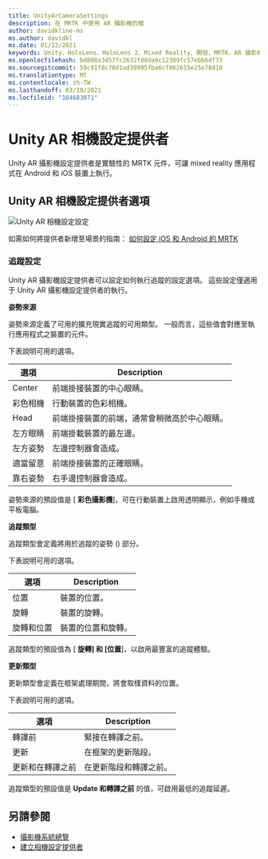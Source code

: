 ```yaml
---
title: UnityArCameraSettings
description: 在 MRTK 中使用 AR 攝影機的檔
author: davidkline-ms
ms.author: davidkl
ms.date: 01/12/2021
keywords: Unity、HoloLens、HoloLens 2、Mixed Reality、開發、MRTK、AR 攝影機、
ms.openlocfilehash: bd808a3457fc2632fd8da9c12309fc57ebb6df73
ms.sourcegitcommit: 59c91f8c70d1ad30995fba6cf862615e25e78d10
ms.translationtype: MT
ms.contentlocale: zh-TW
ms.lasthandoff: 03/19/2021
ms.locfileid: "104683071"
---
```

# <a name="unity-ar-camera-settings-provider"></a>Unity AR 相機設定提供者

Unity AR 攝影機設定提供者是實驗性的 MRTK 元件，可讓 mixed reality 應用程式在 Android 和 iOS 裝置上執行。

## <a name="unity-ar-camera-settings-provider-options"></a>Unity AR 相機設定提供者選項

![Unity AR 相機設定設定](../images/camera-system/UnityArSettingsConfiguration.png)

如需如何將提供者新增至場景的指南： [如何設定 iOS 和 Android 的 MRTK](../cross-platform/using-ar-foundation.md)

### <a name="tracking-settings"></a>追蹤設定

Unity AR 攝影機設定提供者可以設定如何執行追蹤的設定選項。 這些設定僅適用于 Unity AR 攝影機設定提供者的執行。

**姿勢來源**

姿勢來源定義了可用的擴充現實追蹤的可用類型。 一般而言，這些值會對應至執行應用程式之裝置的元件。

下表說明可用的選項。

| 選項 | Description |
| --- | --- |
| Center | 前端掛接裝置的中心眼睛。 |
| 彩色相機 | 行動裝置的色彩相機。 |
| Head | 前端掛接裝置的前端，通常會稍微高於中心眼睛。 |
| 左方眼睛 | 前端掛載裝置的最左邊。 |
| 左方姿勢 | 左邊控制器會造成。 |
| 適當留意 | 前端掛接裝置的正確眼睛。 |
| 靠右姿勢 | 右手邊控制器會造成。 |

姿勢來源的預設值是 [ **彩色攝影機**]，可在行動裝置上啟用透明顯示，例如手機或平板電腦。

**追蹤類型**

追蹤類型會定義將用於追蹤的姿勢 () 部分。

下表說明可用的選項。

| 選項 | Description |
| --- | --- |
| 位置 | 裝置的位置。 |
| 旋轉 | 裝置的旋轉。 |
| 旋轉和位置 | 裝置的位置和旋轉。 |

追蹤類型的預設值為 [ **旋轉] 和 [位置**]，以啟用最豐富的追蹤體驗。

**更新類型**

更新類型會定義在框架處理期間，將會取樣資料的位置。

下表說明可用的選項。

| 選項 | Description |
| --- | --- |
| 轉譯前 | 緊接在轉譯之前。 |
| 更新 | 在框架的更新階段。 |
| 更新和在轉譯之前 | 在更新階段和轉譯之前。 |

追蹤類型的預設值是 **Update 和轉譯之前** 的值，可啟用最低的追蹤延遲。

## <a name="see-also"></a>另請參閱

- [攝影機系統總覽](camera-system-overview.md)
- [建立相機設定提供者](create-settings-provider.md)
